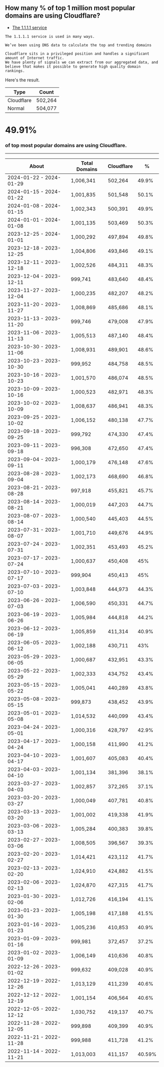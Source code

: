 ## How many % of top 1 million most popular domains are using Cloudflare?


- [The 1.1.1.1 service](https://web.archive.org/web/20221104121319/https://blog.cloudflare.com/radar-domain-rankings/)
```
The 1.1.1.1 service is used in many ways.

We’ve been using DNS data to calculate the top and trending domains

Cloudflare sits in a privileged position and handles a significant amount of Internet traffic.
We have plenty of signals we can extract from our aggregated data, and believe that makes it possible to generate high quality domain rankings.
```


Here's the result.

| Type | Count |
| --- | --- | 
| Cloudflare | 502,264 |
| Normal | 504,077 |


# 49.91%
### of top most popular domains are using Cloudflare.

----

| About | Total Domains | Cloudflare | % |
| --- | --- | --- | --- |
| 2024-01-22 - 2024-01-29 | 1,006,341 | 502,264 | 49.9% |
| 2024-01-15 - 2024-01-22 | 1,001,835 | 501,548 | 50.1% |
| 2024-01-08 - 2024-01-15 | 1,002,343 | 500,391 | 49.9% |
| 2024-01-01 - 2024-01-08 | 1,001,135 | 503,469 | 50.3% |
| 2023-12-25 - 2024-01-01 | 1,000,292 | 497,894 | 49.8% |
| 2023-12-18 - 2023-12-25 | 1,004,806 | 493,846 | 49.1% |
| 2023-12-11 - 2023-12-18 | 1,002,526 | 484,311 | 48.3% |
| 2023-12-04 - 2023-12-11 | 999,741 | 483,640 | 48.4% |
| 2023-11-27 - 2023-12-04 | 1,000,235 | 482,207 | 48.2% |
| 2023-11-20 - 2023-11-27 | 1,008,869 | 485,686 | 48.1% |
| 2023-11-13 - 2023-11-20 | 999,746 | 479,008 | 47.9% |
| 2023-11-06 - 2023-11-13 | 1,005,513 | 487,140 | 48.4% |
| 2023-10-30 - 2023-11-06 | 1,008,931 | 489,901 | 48.6% |
| 2023-10-23 - 2023-10-30 | 999,952 | 484,758 | 48.5% |
| 2023-10-16 - 2023-10-23 | 1,001,570 | 486,074 | 48.5% |
| 2023-10-09 - 2023-10-16 | 1,000,523 | 482,971 | 48.3% |
| 2023-10-02 - 2023-10-09 | 1,008,637 | 486,941 | 48.3% |
| 2023-09-25 - 2023-10-02 | 1,006,152 | 480,138 | 47.7% |
| 2023-09-18 - 2023-09-25 | 999,792 | 474,330 | 47.4% |
| 2023-09-11 - 2023-09-18 | 996,308 | 472,650 | 47.4% |
| 2023-09-04 - 2023-09-11 | 1,000,179 | 476,148 | 47.6% |
| 2023-08-28 - 2023-09-04 | 1,002,173 | 468,690 | 46.8% |
| 2023-08-21 - 2023-08-28 | 997,918 | 455,821 | 45.7% |
| 2023-08-14 - 2023-08-21 | 1,000,019 | 447,203 | 44.7% |
| 2023-08-07 - 2023-08-14 | 1,000,540 | 445,403 | 44.5% |
| 2023-07-31 - 2023-08-07 | 1,001,710 | 449,676 | 44.9% |
| 2023-07-24 - 2023-07-31 | 1,002,351 | 453,493 | 45.2% |
| 2023-07-17 - 2023-07-24 | 1,000,637 | 450,408 | 45% |
| 2023-07-10 - 2023-07-17 | 999,904 | 450,413 | 45% |
| 2023-07-03 - 2023-07-10 | 1,003,848 | 444,973 | 44.3% |
| 2023-06-26 - 2023-07-03 | 1,006,590 | 450,331 | 44.7% |
| 2023-06-19 - 2023-06-26 | 1,005,984 | 444,818 | 44.2% |
| 2023-06-12 - 2023-06-19 | 1,005,859 | 411,314 | 40.9% |
| 2023-06-05 - 2023-06-12 | 1,002,188 | 430,711 | 43% |
| 2023-05-29 - 2023-06-05 | 1,000,687 | 432,951 | 43.3% |
| 2023-05-22 - 2023-05-29 | 1,002,333 | 434,752 | 43.4% |
| 2023-05-15 - 2023-05-22 | 1,005,041 | 440,289 | 43.8% |
| 2023-05-08 - 2023-05-15 | 999,873 | 438,452 | 43.9% |
| 2023-05-01 - 2023-05-08 | 1,014,532 | 440,099 | 43.4% |
| 2023-04-24 - 2023-05-01 | 1,000,316 | 428,797 | 42.9% |
| 2023-04-17 - 2023-04-24 | 1,000,158 | 411,990 | 41.2% |
| 2023-04-10 - 2023-04-17 | 1,001,607 | 405,083 | 40.4% |
| 2023-04-03 - 2023-04-10 | 1,001,134 | 381,396 | 38.1% |
| 2023-03-27 - 2023-04-03 | 1,002,857 | 372,265 | 37.1% |
| 2023-03-20 - 2023-03-27 | 1,000,049 | 407,781 | 40.8% |
| 2023-03-13 - 2023-03-20 | 1,001,002 | 419,338 | 41.9% |
| 2023-03-06 - 2023-03-13 | 1,005,284 | 400,383 | 39.8% |
| 2023-02-27 - 2023-03-06 | 1,008,505 | 396,567 | 39.3% |
| 2023-02-20 - 2023-02-27 | 1,014,421 | 423,112 | 41.7% |
| 2023-02-13 - 2023-02-20 | 1,024,910 | 424,882 | 41.5% |
| 2023-02-06 - 2023-02-13 | 1,024,870 | 427,315 | 41.7% |
| 2023-01-30 - 2023-02-06 | 1,012,726 | 416,194 | 41.1% |
| 2023-01-23 - 2023-01-30 | 1,005,198 | 417,188 | 41.5% |
| 2023-01-16 - 2023-01-23 | 1,005,236 | 410,853 | 40.9% |
| 2023-01-09 - 2023-01-16 | 999,981 | 372,457 | 37.2% |
| 2023-01-02 - 2023-01-09 | 1,006,149 | 410,636 | 40.8% |
| 2022-12-26 - 2023-01-02 | 999,632 | 409,028 | 40.9% |
| 2022-12-19 - 2022-12-26 | 1,013,129 | 411,239 | 40.6% |
| 2022-12-12 - 2022-12-19 | 1,001,154 | 406,564 | 40.6% |
| 2022-12-05 - 2022-12-12 | 1,030,752 | 419,137 | 40.7% |
| 2022-11-28 - 2022-12-05 | 999,898 | 409,399 | 40.9% |
| 2022-11-21 - 2022-11-28 | 999,988 | 411,728 | 41.2% |
| 2022-11-14 - 2022-11-21 | 1,013,003 | 411,157 | 40.59% |
